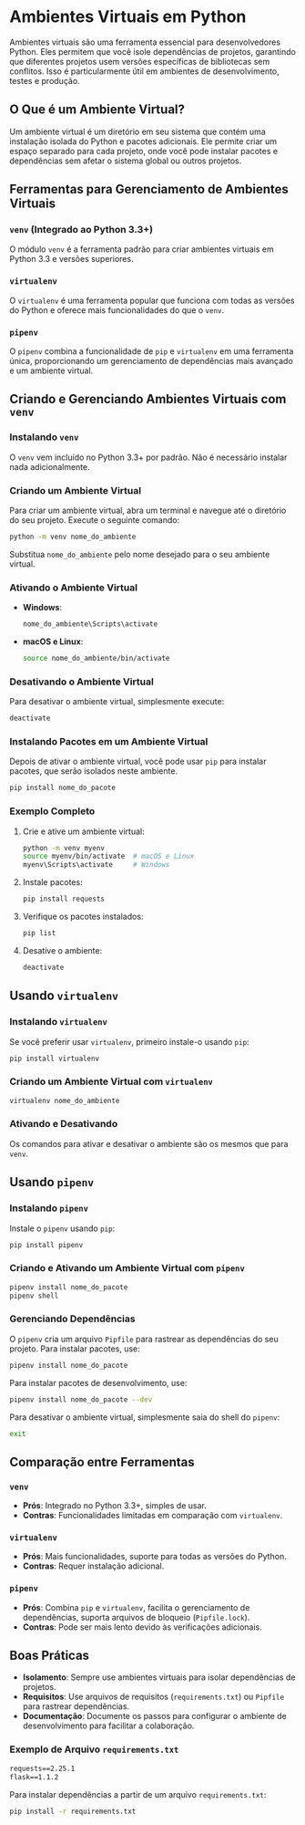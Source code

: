 # Ambientes Virtuais em Python

Ambientes virtuais são uma ferramenta essencial para desenvolvedores Python. Eles permitem que você isole dependências de projetos, garantindo que diferentes projetos usem versões específicas de bibliotecas sem conflitos. Isso é particularmente útil em ambientes de desenvolvimento, testes e produção.

## O Que é um Ambiente Virtual?

Um ambiente virtual é um diretório em seu sistema que contém uma instalação isolada do Python e pacotes adicionais. Ele permite criar um espaço separado para cada projeto, onde você pode instalar pacotes e dependências sem afetar o sistema global ou outros projetos.

## Ferramentas para Gerenciamento de Ambientes Virtuais

### `venv` (Integrado ao Python 3.3+)

O módulo `venv` é a ferramenta padrão para criar ambientes virtuais em Python 3.3 e versões superiores.

### `virtualenv`

O `virtualenv` é uma ferramenta popular que funciona com todas as versões do Python e oferece mais funcionalidades do que o `venv`.

### `pipenv`

O `pipenv` combina a funcionalidade de `pip` e `virtualenv` em uma ferramenta única, proporcionando um gerenciamento de dependências mais avançado e um ambiente virtual.

## Criando e Gerenciando Ambientes Virtuais com `venv`

### Instalando `venv`

O `venv` vem incluído no Python 3.3+ por padrão. Não é necessário instalar nada adicionalmente.

### Criando um Ambiente Virtual

Para criar um ambiente virtual, abra um terminal e navegue até o diretório do seu projeto. Execute o seguinte comando:

```bash
python -m venv nome_do_ambiente
```

Substitua `nome_do_ambiente` pelo nome desejado para o seu ambiente virtual.

### Ativando o Ambiente Virtual

- **Windows**:

  ```bash
  nome_do_ambiente\Scripts\activate
  ```

- **macOS e Linux**:

  ```bash
  source nome_do_ambiente/bin/activate
  ```

### Desativando o Ambiente Virtual

Para desativar o ambiente virtual, simplesmente execute:

```bash
deactivate
```

### Instalando Pacotes em um Ambiente Virtual

Depois de ativar o ambiente virtual, você pode usar `pip` para instalar pacotes, que serão isolados neste ambiente.

```bash
pip install nome_do_pacote
```

### Exemplo Completo

1. Crie e ative um ambiente virtual:

   ```bash
   python -m venv myenv
   source myenv/bin/activate  # macOS e Linux
   myenv\Scripts\activate     # Windows
   ```

2. Instale pacotes:

   ```bash
   pip install requests
   ```

3. Verifique os pacotes instalados:

   ```bash
   pip list
   ```

4. Desative o ambiente:

   ```bash
   deactivate
   ```

## Usando `virtualenv`

### Instalando `virtualenv`

Se você preferir usar `virtualenv`, primeiro instale-o usando `pip`:

```bash
pip install virtualenv
```

### Criando um Ambiente Virtual com `virtualenv`

```bash
virtualenv nome_do_ambiente
```

### Ativando e Desativando

Os comandos para ativar e desativar o ambiente são os mesmos que para `venv`.

## Usando `pipenv`

### Instalando `pipenv`

Instale o `pipenv` usando `pip`:

```bash
pip install pipenv
```

### Criando e Ativando um Ambiente Virtual com `pipenv`

```bash
pipenv install nome_do_pacote
pipenv shell
```

### Gerenciando Dependências

O `pipenv` cria um arquivo `Pipfile` para rastrear as dependências do seu projeto. Para instalar pacotes, use:

```bash
pipenv install nome_do_pacote
```

Para instalar pacotes de desenvolvimento, use:

```bash
pipenv install nome_do_pacote --dev
```

Para desativar o ambiente virtual, simplesmente saia do shell do `pipenv`:

```bash
exit
```

## Comparação entre Ferramentas

### `venv`

- **Prós**: Integrado no Python 3.3+, simples de usar.
- **Contras**: Funcionalidades limitadas em comparação com `virtualenv`.

### `virtualenv`

- **Prós**: Mais funcionalidades, suporte para todas as versões do Python.
- **Contras**: Requer instalação adicional.

### `pipenv`

- **Prós**: Combina `pip` e `virtualenv`, facilita o gerenciamento de dependências, suporta arquivos de bloqueio (`Pipfile.lock`).
- **Contras**: Pode ser mais lento devido às verificações adicionais.

## Boas Práticas

- **Isolamento**: Sempre use ambientes virtuais para isolar dependências de projetos.
- **Requisitos**: Use arquivos de requisitos (`requirements.txt`) ou `Pipfile` para rastrear dependências.
- **Documentação**: Documente os passos para configurar o ambiente de desenvolvimento para facilitar a colaboração.

### Exemplo de Arquivo `requirements.txt`

```txt
requests==2.25.1
flask==1.1.2
```

Para instalar dependências a partir de um arquivo `requirements.txt`:

```bash
pip install -r requirements.txt
```
